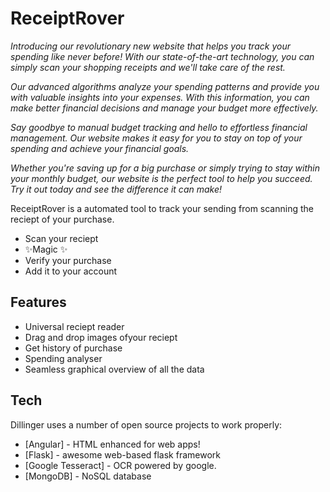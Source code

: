 # ReceiptRover 
_Introducing our revolutionary new website that helps you track your spending like never before! With our state-of-the-art technology, you can simply scan your shopping receipts and we'll take care of the rest._

_Our advanced algorithms analyze your spending patterns and provide you with valuable insights into your expenses. With this information, you can make better financial decisions and manage your budget more effectively._

_Say goodbye to manual budget tracking and hello to effortless financial management. Our website makes it easy for you to stay on top of your spending and achieve your financial goals._

_Whether you're saving up for a big purchase or simply trying to stay within your monthly budget, our website is the perfect tool to help you succeed. Try it out today and see the difference it can make!_


ReceiptRover is a automated tool to track your sending from scanning the reciept of your purchase.

- Scan your reciept
- ✨Magic ✨
- Verify your purchase
- Add it to your account

## Features

- Universal reciept reader
- Drag and drop images ofyour reciept
- Get history of purchase
- Spending analyser
- Seamless graphical overview of all the data

## Tech

Dillinger uses a number of open source projects to work properly:

- [Angular] - HTML enhanced for web apps!
- [Flask] - awesome web-based flask framework
- [Google Tesseract] - OCR powered by google.
- [MongoDB] - NoSQL database
